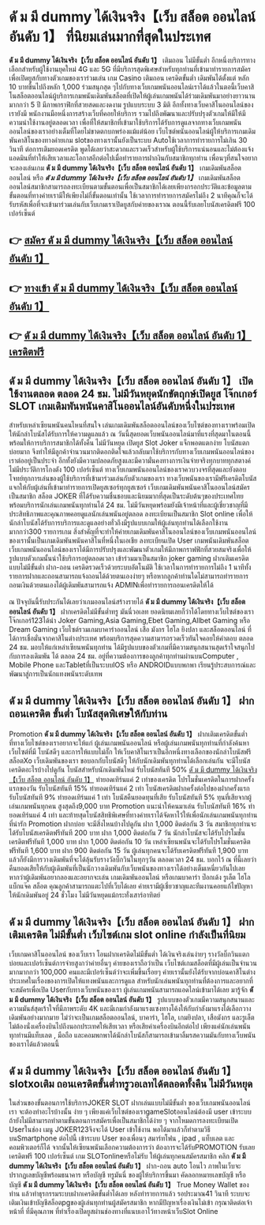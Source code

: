 # ดั ม มี dummy ได้เงินจริง【เว็บ สล็อต ออนไลน์ อันดับ 1】  ที่นิยมเล่นมากที่สุดในประเทศ

**ดั ม มี dummy ได้เงินจริง【เว็บ สล็อต ออนไลน์ อันดับ 1】** เติมถอน ไม่มีขั้นต่ำ  อีกหนึ่งบริการทางเลือกสำหรับผู้ใช้งานยุคใหม่ 4G และ 5G ที่มีบริการสุดพิเศษสำหรับทุกท่านที่เข้ามาทำรายการสมัครเพื่อเปิดยูสกับทางตัวเกมของเราร่วมเล่น เกม Casino  เติมถอน เครดิตขั้นต่ำ เดิมพันได้ตั้งแต่ หลัก 10 บาทขึ้นไปถึงหลัก 1,000 ร่วมสนุกสุด ๆไปกับทางเว็บเกมพนันออนไลน์เราได้แล้วในตอนี้เว็บคาสิโนสล็อตออนไลน์ผู้บริการเกมพนันเดิมพันสล็อตที่เปิดให้ผู้เล่นเกมพนันได้ร่วมเดิมพันมาอย่างยาวนานมากกว่า 5 ปี มีภาพกราฟิกที่สวยสดและงดงาม รูปแบบระบบ 3 มิติ
อีกทั้งทางเว็บคาสิโนออนไลน์ของเรายังมี พนักงานมือหนึ่งการสร้างเว็บที่คอยให้บริการ  รวมไปถึงพัฒนาและปรับปรุงตัวเกมให้มีให้มีความน่าใช้งานอยู่ตลอดเวลา เพื่อที่ให้สมาชิกที่เข้ามาใช้บริการได้รับการดูแลจากทางเว็บเกมพนันออนไลน์ของเราอย่างเต็มที่โดยไม่ขาดตกบกพร่องแม้แต่น้อย เว็บไซต์พนันออนไลน์ผู้ให้บริการเกมเดิมพันคาสิโนของทางค่ายเกม slotของทางเรานั้นยังเป็นระบบ Autoใช้เวลาการทำรายการไม่เกิน 30 วินาที ต่อการเติมยอดเครดิต พูดได้เลยว่าสะดวกและรวดเร็วสำหรับผู้ใช้บริการแน่นอนและไม่ต้องแจ้งแอดมินที่ทำให้เสียเวลาและโอกาสอีกต่อไปเมื่อทำรายการฝากงินกับสมาชิกทุกท่าน
เพื่อนๆที่สนใจอยากจะลองเล่นเกม **ดั ม มี dummy ได้เงินจริง【เว็บ สล็อต ออนไลน์ อันดับ 1】** เกมเดิมพันสล็อตออนไลน์ หรือ ***ดั ม มี dummy ได้เงินจริง【เว็บ สล็อต ออนไลน์ อันดับ 1】*** เกมเดิมพันสล็อตออนไลน์สมาชิกสามารถลงทะเบียนตามขั้นตอนเพื่อเป็นสมาชิกได้เลยเพียงกรอกประวัติและข้อมูลตามขั้นตอนที่ทางค่ายเรามีให้เพียงไม่กี่ขั้นตอนเท่านั้น ใช้เวลาการทำรายการสมัครไม่ถึง 2 นาทีคุณก็จะได้รับรหัสเพื่อที่จะเข้ามาร่วมเล่นกับเว็บเกมเราเปิดยูสกับค่ายของเราณ ตอนนี้รับเลยโบนัสเครดิตฟรี 100 เปอร์เซ็นต์

## 👉 [สมัคร ดั ม มี dummy ได้เงินจริง【เว็บ สล็อต ออนไลน์ อันดับ 1】](https://archa888.com/)
## 👉 [ทางเข้า ดั ม มี dummy ได้เงินจริง【เว็บ สล็อต ออนไลน์ อันดับ 1】](https://archa888.com/)
## 👉 [ดั ม มี dummy ได้เงินจริง【เว็บ สล็อต ออนไลน์ อันดับ 1】 เครดิตฟรี](https://archa888.com/)

## ดั ม มี dummy ได้เงินจริง【เว็บ สล็อต ออนไลน์ อันดับ 1】 เปิดใช้งานตลอด ตลอด 24 ชม. ไม่มีวันหยุดนักขัตฤกษ์เปิดยูส โจ๊กเกอร์ SLOT เกมเดิมพันพนันคาสิโนออนไลน์อันดับหนึ่งในประเทศ

สำหรับเหล่าเซียนพนันคนไหนที่สนใจ เล่นเกมเดิมพันสล็อตออนไลน์ของเว็บไซต์ของทางเราพร้อมเปิดให้นักล่าโบนัสได้รับการให้ความดูแลแล้ว ณ วันนี้สุดยอดเว็บพนันออนไลน์มาที่แรงที่สุดมาในตอนนี้ พร้อมให้การบริการสมาชิกได้ทั้งคืน ไม่มีวันหยุด เปิดยูส Slot Joker แจ็กพอตแตกง่าย โบนัสแตกบ่อยมาก จึงทำให้มีลูกค้าจำนวนมากติดอกติดใจแล้วกลับมาใช้บริการกับทางเว็บเกมพนันออนไลน์ของเราต่ออยู่เป็นประจำ อีกทั้งยังมีความปลอดภัยสูงและมีความั่นคงทางการเงินจ่ายจริงทุกบาททุกสตางค์ไม่มีประวัติการโกงตัง 100 เปอร์เซ็นต์ ทางเว็บเกมพนันออนไลน์ของเราควบวงจรที่สุดและยังตอบโจทย์ทุกการเล่นของผู้ใช้บริการที่เข้ามาร่วมเล่นกับตัวเกมของเรา
ทางเว็บพนันของเรามีฟรีเครดิตโบนัสแจกให้กับผู้เล่นที่เข้ามาทำรายการเปิดยูสเซอร์ทุกยูสเซอร์ เว็บเกมเดิมพันพนันคาสิโนออนไลน์สมัครเป็นสมาชิก สล็อต JOKER ที่ได้รับความชื่นชอบและนิยมมากที่สุดเป็นระดับต้นๆของประเทศไทย พร้อมบริการนักเล่นเกมพนันทุกท่านได้ 24 ชม. ไม่มีวันหยุดพร้อมยังมีเจ้าหน้าที่และผู้เชี่ยวชาญที่มีประสิทธิภาพและคุณภาพคอยดูแลนักเล่นพนันอยู่ตลอด ลงทะเบียนเป็นสมาชิก Slot online เพื่อให้นักล่าโบนัสได้รับการบริการและดูแลอย่างทั่วถึงมีรูปแบบเกมให้ผู้เล่นทุกท่านได้เลือกใช้งานมากกว่า300 รายการเกม
สิ่งสำคัญที่จะทำให้ค่ายเกมเดิมพันคาสิโนออนไลน์ของเว็บเกมพนันออนไลน์ของเรานั้นเป็นเกมเดิมพันพนันคาสิโนที่หนึ่งในเอเชีย ลงทะเบียนเปิด User  เกมพนันเดิมพันสล็อตเว็บเกมพนันออนไลน์ของเราได้มีการปรับปรุงและพัฒนาตัวเกมให้มีภาพกราฟฟิกที่สวยสมจริงเพื่อให้รูปแบบตัวเกมนั้นน่าใช้บริการอยู่ตลอดเวลา เข้าร่วมมาเป็นสมาชิก joker gaming ฝากเติมเครดิตแบบไม่มีขั้นต่ำ ฝาก-ถอน เครดิตรวดเร็วด้วยระบบอัตโนมัติ ใช้เวลาในการทำรายการไม่ถึง 1 นาทีทั้งรายการฝากและถอนสามารถแจ้งถอนได้ด้วยตนเองง่ายๆ หรือหากลูกค้าท่านใดไม่สามารถทำรายการถอนเงินด้วยตนเองได้ผู้เดิมพันสามารถแจ้ง ADMINเพื่อทำรายการถอนเครดิตให้ได้

ณ ปัจจุบันนี้รับประกันได้เลยว่าเกมออนไลน์สร้างรายได้ **ดั ม มี dummy ได้เงินจริง【เว็บ สล็อต ออนไลน์ อันดับ 1】** ฝากเครดิตไม่มีขั้นต่ำทรู มันนี่วอเลท ยอดนิยมเลยก็ว่าได้โดยทางเว็บไซต์ของเรา โจ๊กเกอร์123ได้นำ  Joker Gaming,Asia Gaming,Ebet Gaming,Allbet Gaming หรือ Dream Gaming เว็บไซต์รวมเกมบาคาร่าออนไลน์ เสือ มังกร ไฮโล ยิงปลา และสล็อตออนไลน์ ที่ได้การเชื่อมั่นจากคาสิโนต่างประเทศ พร้อมบริการสุดความสามารถรวดเร็วทันใจคอยให้คำตอบ ตลอด 24 ชม. มอบให้แก่เหล่าเซียนพนันทุกท่าน ได้มีรูปแบบของตัวเกมที่มีความสนุกสนานสุดเร้าใจสนุกไปกับการลงเดิมพัน ได้ ตลอด 24 ชม. อยู่ที่ความต้องการของลูกค้าทุกท่านผ่านบนComputer , Mobile Phone และTabletที่เป็นระบบIOS หรือ ANDROIDแบบพกพา เรียนรู้ประสบการณ์และพัฒนาสู่การเป็นนักแทงพนันระดับเทพ

## ดั ม มี dummy ได้เงินจริง【เว็บ สล็อต ออนไลน์ อันดับ 1】 ฝากถอนเครดิต ขั้นต่ำ โบนัสสุดพิเศษให้กับท่าน

 Promotion  **ดั ม มี dummy ได้เงินจริง【เว็บ สล็อต ออนไลน์ อันดับ 1】** ฝากเติมเครดิตขั้นต่ำ ที่ทางเว็บไซต์ของเราอยากจะให้แก่  ผู้เล่นเกมพนันออนไลน์ หรือผู้เล่นเกมพนันทุกท่านที่กำลังค้นหาเว็บไซต์ที่มี โบนัสดีๆ และการให้แบบไม่กั๊ก ให้เว็บคาสิโนเราเป็นอีกหนึ่งทางเลือกของนักล่าโบนัสฟรี สล็อตXo เว็บเดิมพันของเรา ขอบอกกับโบนัสดีๆ ให้กับนักเดิมพันทุกท่านได้เลือกเล่นกัน จะมีโบนัสเครดิตอะไรบ้างไปดูกัน
โบนัสสำหรับนักเดิมพันใหม่ รับโบนัสทันที 50% [ดั ม มี dummy ได้เงินจริง【เว็บ สล็อต ออนไลน์ อันดับ 1】](https://archa888.com/) ทำยอดเทิร์นแค่ 2 เท่าของเครดิต
โปรโมชั่นเครดิตในการฝากครั้งแรกของวัน รับโบนัสทันที 15% ทำยอดเทิร์นแค่ 2 เท่า
โบนัสเครดิตฝากครั้งต่อไปของฝากครั้งแรก รับโบนัสทันที 9% ทำยอดเทิร์นแค่ 1 เท่า
โบนัสคืนยอดทุนที่เสีย รับโบนัสทันที 5% ทุนที่เสียจากผู้เล่นเกมพนันทุกคน สูงสุดถึง9,000 บาท
 Promotion แนะนำให้คนมาเล่น รับโบนัสทันที 16% ทำยอดเทิร์นแค่ 4 เท่า
และท้ายสุดโบนัสสิทธิพิเศษที่ทางค่ายเราได้จัดหาไว้ให้เพื่อนักเล่นเกมพนันทุกท่านที่น่ารัก  Promotion ฝากบ่อย จะมีสิ่งไหนบ้างไปดูกัน
ฝาก 1,000 ติดต่อกัน 3 วัน สมาชิกทุกท่านจะได้รับโบนัสเครดิตฟรีทันที 200 บาท
ฝาก 1,000 ติดต่อกัน 7 วัน นักล่าโบนัสจะได้รับโปรโมชั่นเครดิตฟรีทันที 1,000 บาท
ฝาก 1,000 ติดต่อกัน 10 วัน เหล่าเซียนพนันจะได้รับโปรโมชั่นเครดิตฟรีทันที 1,600 บาท
ฝาก 900 ติดต่อกัน 15 วัน ผู้เล่นทุกคนจะได้รับเครดิตฟรีทันที 1,900 บาท
แล้วก็ยังมีการวางเดิมพันที่จะได้ลุ้นรับรางวัลบิ๊กวินในทุกๆวัน ตลอดเวลา 24 ชม. บอกไว้ ณ ที่นี้เลยว่าคืนยอดเสียให้กับผู้เดิมพันที่เป็นนักวางเดิมพันกับเว็บพนันของทางเราได้อย่างเต็มเหนี่ยวกันไปเลย หากว่าผู้เดิมพันอยากลองและอยากจะเล่น เกมเดิมพันออนไลน์ หรือเกมบาคาร่า ป๊อกเด้ง รูเล็ต ไฮโล แบ็กแจ๊ค สล็อต คุณลูกค้าสามารถแตะไปที่เว็บได้เลย ค่ายเรามีผู้เชี่ยวชาญและทีมงานคอยแก้ไขปัญหาให้นักเดิมพันอยู่ 24 ชั่วโมง ไม่มีวันหยุดแม้กระทั่งเสาร์อาทิตย์

## ดั ม มี dummy ได้เงินจริง【เว็บ สล็อต ออนไลน์ อันดับ 1】 ฝากเติมเครดิต ไม่มีขั้นต่ำ  เว็บไซต์เกม slot online กำลังเป็นที่นิยม

เว็บเกมคาสิโนออนไลน์ ของเว็บเรา โอนฝากเครดิตไม่มีขั้นต่ำ ได้เงินจริงเล่นง่ายๆ รางวัลบิ๊กวินแตกบ่อยและเปอร์เซ็นต์การจ่ายสูงกว่าค่ายอื่นๆ ค่ายของเราถือว่าเป็น เว็บไซต์เกมสล็อตที่มีผู้เล่นเป็นจำนวนมากมากกว่า 100,000 คนและมีเปอร์เซ็นต์ว่าจะเพิ่มขึ้นเรื่อยๆ ค่ายเรานั้นยังได้รับจากบ่อนคาสิโนต่างประเทศในเรื่องของการเปิดให้แทงพนันและการดูแล สำหรับนักเล่นพนันทุกท่านที่ต้องการและอยากที่จะสมัครเพื่อเปิด Userกับทางเว็บพนันของเรา ผู้เล่นเกมพนันสามารถแอดไลน์เข้ามาได้เลย
	มารู้จัก **ดั ม มี dummy ได้เงินจริง【เว็บ สล็อต ออนไลน์ อันดับ 1】** รูปแบบของตัวเกมมีความสนุกสนานและความมันส์สุดเร้าใจที่มีภาพระดับ 4K และมีเกมกำลังมาแรงแซงทางโค้งให้กับกำลังมาแรงได้เลือกวางเดิมพันอย่างมากมาย  ไม่ว่าจะเป็นเกมสล็อตออนไลน์, บาคาร่า, ไฮโล, เกมยิงปลา, เสือมังกร และรูเล็ต ไม่ต้องนั่งเครื่องบินไปถึงนอกประเทศให้เสียเวลา หรือเสียค่าเครื่องบินอีกต่อไป เพียงแค่นักเล่นพนันทุกท่านมีแท็บเลต , มือถือ และคอมพกพาได้นักล่าโบนัสก็สามารถเข้ามาลิ้มรสความมันกับทางเว็บพนันของเราได้แล้วตอนนี้

## ดั ม มี dummy ได้เงินจริง【เว็บ สล็อต ออนไลน์ อันดับ 1】 slotxoเติม ถอนเครดิตขั้นต่ำทรูวอเลทได้ตลอดทั้งคืน ไม่มีวันหยุด

ในส่วนของขั้นตอนการใช้บริการJOKER SLOT ฝากเล่นแบบไม่มีขั้นต่ำ ของเว็บเกมพนันออนไลน์เรา จะต้องทำอะไรบ้างนั้น ง่าย ๆ เพียงแค่เว็บไซต์ของเราgameSlotออนไลน์ต้องมี user เข้าระบบ ถ้ายังไม่มีสามารถทำตามขั้นตอนการสมัครเพื่อเป็นสมาชิกได้ง่าย ๆ จากโหมดการลงทะเบียนเปิด Userในช่อง เมนู JOKER123จึงจะได้ User เข้าใช้งาน พอได้มาแล้วก็ทำตามวิธีบนSmartphone ต่อไปนี้
เข้าระบบ User  ของเพื่อนๆ สมาร์ทโฟน , ipad , แท็บเลต และคอมพิวเตอร์ก็ได้
จากนั้นให้เซียนพนันเลือกความต้องการว่า ต้องการจะได้รับPROMOTION รับเลยเครดิตฟรี 100 เปอร์เซ็นต์ เกม SLOTonlineหรือไม่รับ
ให้ผู้เล่นทุกคนสมัครสมาชิก คลิก **ดั ม มี dummy ได้เงินจริง【เว็บ สล็อต ออนไลน์ อันดับ 1】** ฝาก-ถอน auto โอนไว ภาพในเว็บจะปรากฏเลขบัญชีพร้อมธนาคาร หรือบัญชี ทรูมันนี่ ของผู้ให้บริการขึ้นมา
คัดลอกหมายเลขบัญชี หรือบัญชี **ดั ม มี dummy ได้เงินจริง【เว็บ สล็อต ออนไลน์ อันดับ 1】** True Money Wallet ของท่าน แล้วทำธุรกรรมระบบฝากเครดิตขั้นต่ำได้เลย
หลังทำรายการแล้ว รอประมาณ41 วินาที ระบบจะเติมเงินเข้าบัญชีสล็อตpgของผู้เล่นทุกท่านผู้สมัครสมาชิก
หากมีปัญหาเรื่องเงินไม่เข้า กรุณาติดต่อเจ้าหน้าที่ ที่มีคุณภาพ ที่ทำเรื่องเปิดยูสผ่านช่องทางที่แนบเอาไว้ทางหน้าเว็บSlot Online


